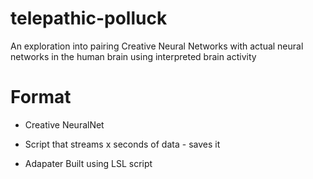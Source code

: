 # telepathic-polluck
An exploration into pairing Creative Neural Networks with actual neural networks in the human brain using interpreted brain activity


# Format

- Creative NeuralNet



- Script that streams x seconds of data - saves it

- Adapater Built using LSL script

